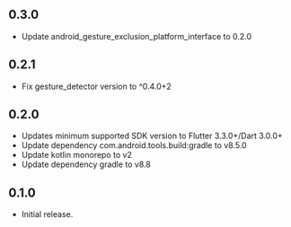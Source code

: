 ## 0.3.0

- Update android_gesture_exclusion_platform_interface to 0.2.0

## 0.2.1

- Fix gesture_detector version to ^0.4.0+2

## 0.2.0

- Updates minimum supported SDK version to Flutter 3.3.0+/Dart 3.0.0+
- Update dependency com.android.tools.build:gradle to v8.5.0
- Update kotlin monorepo to v2
- Update dependency gradle to v8.8

## 0.1.0

- Initial release.
